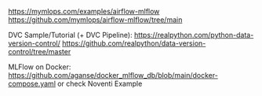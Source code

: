 https://mymlops.com/examples/airflow-mlflow
https://github.com/mymlops/airflow-mlflow/tree/main

DVC Sample/Tutorial (+ DVC Pipeline):
https://realpython.com/python-data-version-control/
https://github.com/realpython/data-version-control/tree/master


MLFlow on Docker:
https://github.com/aganse/docker_mlflow_db/blob/main/docker-compose.yaml
or
check Noventi Example